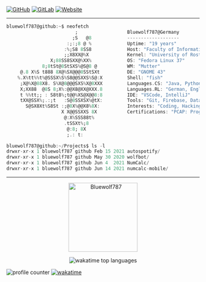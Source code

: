 [![GitHub](https://img.shields.io/badge/-GitHub-181717?style=flat-square&logo=github)](https://github.com/Bluewolf787)
[![GitLab](https://img.shields.io/badge/-GitLab-FCA121?style=flat-square&logo=gitlab)](https://gitlab.com/Bluewolf787)
[![Website](https://img.shields.io/website?down_color=blue&down_message=bluewolf787.github.io&style=flat-square&up_color=blue&up_message=bluewolf787.github.io&url=https%3A%2F%2Fbluewolf787.github.io%2F)](https://bluewolf787.github.io/)

---

```Dart
bluewolf787@github:~$ neofetch
                         ;                  Bluewolf787@Germany
                        ;S   @8             -------------------
                      :;:;8 @ %             Uptime: "19 years"
                     :%;S8 8SS8             Host: "Faculty of Informatics and Electrical Engineering (IEF)"
                     ;;X8XX@%X              Kernel: "University of Rostock"
                X;88SS8SXX@%XX%             OS: "Fedora Linux 37"
             8;8tSt@8StSXS%@S@8 @           WM: "Mutter"
     @.8 X%S t888 8X@%SX@@@8SStSXt          DE: "GNOME 43"
    %.X%tt%%t%@SSSX%S%S8@@SXXS%S@:X         Shell: "fish"
     ;X@%X@88X8. S%X@8@@@SXS%X@8XXX         Languages.CS: "Java, Python, Dart/Flutter"
     X;XX88  @8S 8;X%:@@X8@XX@XXX.8         Languages.RL: "German, English"
     t %%tt;; : S8t8%;t@@%XS@X@@8:8         IDE: "VSCode, IntelliJ" 
     tXX@SSX%;.:;t   :S@8SSXSX%@tX:         Tools: "Git, Firebase, DataGrip"
       S@SX8Xt%S8St :;@8X%@@X8%8X:          Interests: "Coding, Hacking (Pentesting), Reverse Engineering"
                    X X@@SSXXS 8X           Certifications: "PCAP: Programming Essentials in Python"
                     @:X%SSS88t%            
                     .tSSXt%;8              
                      @:8; 8X
                      ;.: t:
```

```Dart
bluewolf787@github:~/Projects$ ls -l
drwxr-xr-x 1 bluewolf787 github Feb 15 2021 autospotify/
drwxr-xr-x 1 bluewolf787 github May 30 2020 wolfbot/
drwxr-xr-x 1 bluewolf787 github Jun 4  2021 NumCalc/
drwxr-xr-x 1 bluewolf787 github Jun 14 2021 numcalc-mobile/
```

---
<!--
<p align="center"><img height="160em" src="https://github-readme-stats.vercel.app/api/top-langs/?username=Bluewolf787&langs_count=3&layout=compact&hide_border=true&theme=tokyonight" alt="Bluewolf787" align = "center"/>
<img height="160em" src="https://github-readme-stats.vercel.app/api?username=Bluewolf787&count_private=true&show_icons=true&hide_border=true&theme=tokyonight" alt="Bluewolf787" align = "center"/></p>
-->

<p align="center"><img height="180em" src="https://github-profile-summary-cards.vercel.app/api/cards/profile-details?username=Bluewolf787&theme=github_dark" alt="Bluewolf787" align = "center"/></p>

<p align="center"><img src="https://github-readme-stats.vercel.app/api/wakatime?username=Bluewolf787&layout=compact&hide=other&langs_count=20&all_time&theme=tokyonight&custom_title=Top%2020%20Languages%20since%20Dec%202020" alt="wakatime top languages"/></p>

<!--
<p align="center"<a href="#"><img alt="Ashish Kumar Activity Graph" src="https://activity-graph.herokuapp.com/graph?username=Bluewolf787&bg_color=0D1117&color=1158c7&line=1158c7&point=FFFFFF&hide_border=true&" /></a></p>
-->


![profile counter](https://komarev.com/ghpvc/?username=Bluewolf787&style=flat-square) [![wakatime](https://wakatime.com/badge/user/196d5c15-3806-4f5d-b7c0-871f335ac7a6.svg?style=flat-square)](https://wakatime.com/@196d5c15-3806-4f5d-b7c0-871f335ac7a6)
